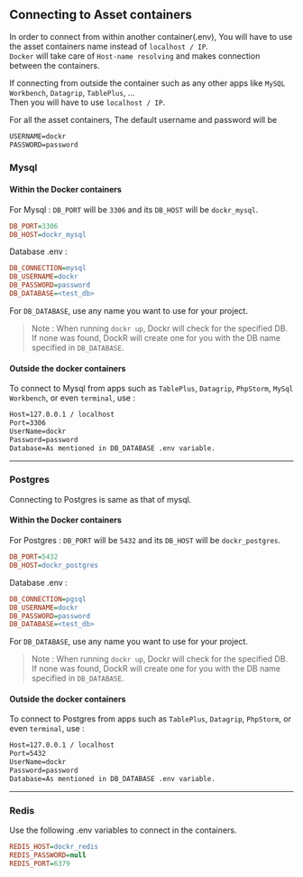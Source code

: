 ## Connecting to Asset containers

In order to connect from within another container(.env), You will have to use the asset containers name instead
of `localhost / IP`.
<br>
`Docker` will take care of `Host-name resolving` and makes connection between the containers.

If connecting from outside the container such as any other apps like `MySQL Workbench`, `Datagrip`, `TablePlus`, ...
<br>Then you will have to use `localhost / IP`.

For all the asset containers, The default username and password will be

```apache
USERNAME=dockr
PASSWORD=password
```

### Mysql

#### Within the Docker containers

For Mysql : `DB_PORT` will be `3306` and its `DB_HOST` will be `dockr_mysql`.

```ini
DB_PORT=3306
DB_HOST=dockr_mysql
```

Database .env :

```ini
DB_CONNECTION=mysql
DB_USERNAME=dockr
DB_PASSWORD=password
DB_DATABASE=<test_db>
```

For `DB_DATABASE`, use any name you want to use for your project.

> Note : When running `dockr up`, Dockr will check for the specified DB.
> <br>If none was found, DockR will create one for you with the DB name specified in `DB_DATABASE`.

#### Outside the docker containers

To connect to Mysql from apps such as `TablePlus`, `Datagrip`, `PhpStorm`, `MySql Workbench`, or even `terminal`, use :

```apache
Host=127.0.0.1 / localhost
Port=3306
UserName=dockr
Password=password
Database=As mentioned in DB_DATABASE .env variable.
```

--- 

### Postgres

Connecting to Postgres is same as that of mysql.

#### Within the Docker containers

For Postgres : `DB_PORT` will be `5432` and its `DB_HOST` will be `dockr_postgres`.

```ini
DB_PORT=5432
DB_HOST=dockr_postgres
```

Database .env :

```ini
DB_CONNECTION=pgsql
DB_USERNAME=dockr
DB_PASSWORD=password
DB_DATABASE=<test_db>
```

For `DB_DATABASE`, use any name you want to use for your project.

> Note : When running `dockr up`, Dockr will check for the specified DB.
> <br>If none was found, DockR will create one for you with the DB name specified in `DB_DATABASE`.

#### Outside the docker containers

To connect to Postgres from apps such as `TablePlus`, `Datagrip`, `PhpStorm`, or even `terminal`, use :

```apache
Host=127.0.0.1 / localhost
Port=5432
UserName=dockr
Password=password
Database=As mentioned in DB_DATABASE .env variable.
```

---

### Redis

Use the following .env variables to connect in the containers.

```ini
REDIS_HOST=dockr_redis
REDIS_PASSWORD=null
REDIS_PORT=6379
```


